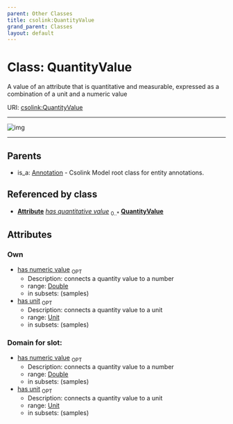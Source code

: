 ```yaml
---
parent: Other Classes
title: csolink:QuantityValue
grand_parent: Classes
layout: default
---
```


# Class: QuantityValue


A value of an attribute that is quantitative and measurable, expressed as a combination of a unit and a numeric value

URI: [csolink:QuantityValue](https://w3id.org/csolink/vocab/QuantityValue)


---

![img](http://yuml.me/diagram/nofunky;dir:TB/class/[Attribute]++-%20has%20quantitative%20value%200..%2A%3E[QuantityValue%7Chas_unit:unit%20%3F;has_numeric_value:double%20%3F],[Annotation]%5E-[QuantityValue],[Attribute],[Annotation])

---


## Parents

 *  is_a: [Annotation](Annotation.md) - Csolink Model root class for entity annotations.

## Referenced by class

 *  **[Attribute](Attribute.md)** *[has quantitative value](has_quantitative_value.md)*  <sub>0..*</sub>  **[QuantityValue](QuantityValue.md)**

## Attributes


### Own

 * [has numeric value](has_numeric_value.md)  <sub>OPT</sub>
    * Description: connects a quantity value to a number
    * range: [Double](types/Double.md)
    * in subsets: (samples)
 * [has unit](has_unit.md)  <sub>OPT</sub>
    * Description: connects a quantity value to a unit
    * range: [Unit](types/Unit.md)
    * in subsets: (samples)

### Domain for slot:

 * [has numeric value](has_numeric_value.md)  <sub>OPT</sub>
    * Description: connects a quantity value to a number
    * range: [Double](types/Double.md)
    * in subsets: (samples)
 * [has unit](has_unit.md)  <sub>OPT</sub>
    * Description: connects a quantity value to a unit
    * range: [Unit](types/Unit.md)
    * in subsets: (samples)
